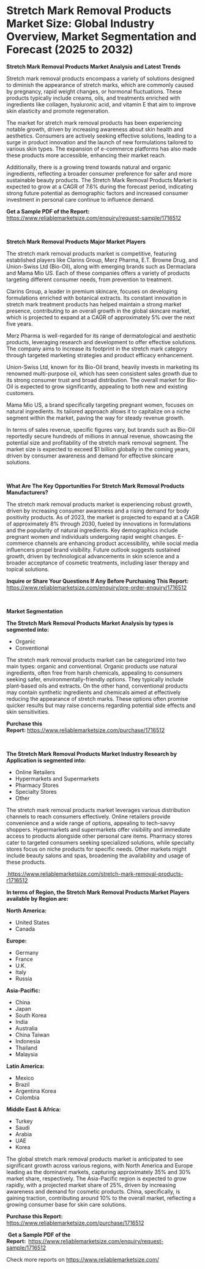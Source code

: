 <p><h1>Stretch Mark Removal Products Market Size: Global Industry Overview, Market Segmentation and Forecast (2025 to 2032)</h1></p><p><strong>Stretch Mark Removal Products Market Analysis and Latest Trends</strong></p>
<p><p>Stretch mark removal products encompass a variety of solutions designed to diminish the appearance of stretch marks, which are commonly caused by pregnancy, rapid weight changes, or hormonal fluctuations. These products typically include creams, oils, and treatments enriched with ingredients like collagen, hyaluronic acid, and vitamin E that aim to improve skin elasticity and promote regeneration.</p><p>The market for stretch mark removal products has been experiencing notable growth, driven by increasing awareness about skin health and aesthetics. Consumers are actively seeking effective solutions, leading to a surge in product innovation and the launch of new formulations tailored to various skin types. The expansion of e-commerce platforms has also made these products more accessible, enhancing their market reach.</p><p>Additionally, there is a growing trend towards natural and organic ingredients, reflecting a broader consumer preference for safer and more sustainable beauty products. The Stretch Mark Removal Products Market is expected to grow at a CAGR of 7.6% during the forecast period, indicating strong future potential as demographic factors and increased consumer investment in personal care continue to influence demand.</p></p>
<p><strong>Get a Sample PDF of the Report:&nbsp;</strong> <a href="https://www.reliablemarketsize.com/enquiry/request-sample/1716512?utm_campaign=3563&utm_medium=2&utm_source=Github&utm_content=ia&utm_term=04042025&utm_id=stretch-mark-removal-products">https://www.reliablemarketsize.com/enquiry/request-sample/1716512</a></p>
<p>&nbsp;</p>
<p><strong>Stretch Mark Removal Products Major Market Players</strong></p>
<p><p>The stretch mark removal products market is competitive, featuring established players like Clarins Group, Merz Pharma, E.T. Browne Drug, and Union-Swiss Ltd (Bio-Oil), along with emerging brands such as Dermaclara and Mama Mio US. Each of these companies offers a variety of products targeting different consumer needs, from prevention to treatment.</p><p>Clarins Group, a leader in premium skincare, focuses on developing formulations enriched with botanical extracts. Its constant innovation in stretch mark treatment products has helped maintain a strong market presence, contributing to an overall growth in the global skincare market, which is projected to expand at a CAGR of approximately 5% over the next five years.</p><p>Merz Pharma is well-regarded for its range of dermatological and aesthetic products, leveraging research and development to offer effective solutions. The company aims to increase its footprint in the stretch mark category through targeted marketing strategies and product efficacy enhancement.</p><p>Union-Swiss Ltd, known for its Bio-Oil brand, heavily invests in marketing its renowned multi-purpose oil, which has seen consistent sales growth due to its strong consumer trust and broad distribution. The overall market for Bio-Oil is expected to grow significantly, appealing to both new and existing customers.</p><p>Mama Mio US, a brand specifically targeting pregnant women, focuses on natural ingredients. Its tailored approach allows it to capitalize on a niche segment within the market, paving the way for steady revenue growth.</p><p>In terms of sales revenue, specific figures vary, but brands such as Bio-Oil reportedly secure hundreds of millions in annual revenue, showcasing the potential size and profitability of the stretch mark removal segment. The market size is expected to exceed $1 billion globally in the coming years, driven by consumer awareness and demand for effective skincare solutions.</p></p>
<p>&nbsp;</p>
<p><strong>What Are The Key Opportunities For Stretch Mark Removal Products Manufacturers?</strong></p>
<p><p>The stretch mark removal products market is experiencing robust growth, driven by increasing consumer awareness and a rising demand for body positivity products. As of 2023, the market is projected to expand at a CAGR of approximately 8% through 2030, fueled by innovations in formulations and the popularity of natural ingredients. Key demographics include pregnant women and individuals undergoing rapid weight changes. E-commerce channels are enhancing product accessibility, while social media influencers propel brand visibility. Future outlook suggests sustained growth, driven by technological advancements in skin science and a broader acceptance of cosmetic treatments, including laser therapy and topical solutions.</p></p>
<p><strong>Inquire or Share Your Questions If Any Before Purchasing This Report:</strong> <a href="https://www.reliablemarketsize.com/enquiry/pre-order-enquiry/1716512?utm_campaign=3563&utm_medium=2&utm_source=Github&utm_content=ia&utm_term=04042025&utm_id=stretch-mark-removal-products">https://www.reliablemarketsize.com/enquiry/pre-order-enquiry/1716512</a></p>
<p>&nbsp;</p>
<p><strong>Market Segmentation</strong></p>
<p><strong>The Stretch Mark Removal Products Market Analysis by types is segmented into:</strong></p>
<p><ul><li>Organic</li><li>Conventional</li></ul></p>
<p><p>The stretch mark removal products market can be categorized into two main types: organic and conventional. Organic products use natural ingredients, often free from harsh chemicals, appealing to consumers seeking safer, environmentally-friendly options. They typically include plant-based oils and extracts. On the other hand, conventional products may contain synthetic ingredients and chemicals aimed at effectively reducing the appearance of stretch marks. These options often promise quicker results but may raise concerns regarding potential side effects and skin sensitivities.</p></p>
<p><strong>Purchase this Report:&nbsp;</strong><a href="https://www.reliablemarketsize.com/purchase/1716512?utm_campaign=3563&utm_medium=2&utm_source=Github&utm_content=ia&utm_term=04042025&utm_id=stretch-mark-removal-products">https://www.reliablemarketsize.com/purchase/1716512</a></p>
<p>&nbsp;</p>
<p><strong>The Stretch Mark Removal Products Market Industry Research by Application is segmented into:</strong></p>
<p><ul><li>Online Retailers</li><li>Hypermarkets and Supermarkets</li><li>Pharmacy Stores</li><li>Specialty Stores</li><li>Other</li></ul></p>
<p><p>The stretch mark removal products market leverages various distribution channels to reach consumers effectively. Online retailers provide convenience and a wide range of options, appealing to tech-savvy shoppers. Hypermarkets and supermarkets offer visibility and immediate access to products alongside other personal care items. Pharmacy stores cater to targeted consumers seeking specialized solutions, while specialty stores focus on niche products for specific needs. Other markets might include beauty salons and spas, broadening the availability and usage of these products.</p></p>
<p><a href="https://www.reliablemarketsize.com/stretch-mark-removal-products-r1716512?utm_campaign=3563&utm_medium=2&utm_source=Github&utm_content=ia&utm_term=04042025&utm_id=stretch-mark-removal-products">&nbsp;https://www.reliablemarketsize.com/stretch-mark-removal-products-r1716512</a></p>
<p><strong>In terms of Region, the Stretch Mark Removal Products Market Players available by Region are:</strong></p>
<p>
    <p> <strong> North America: </strong>
        <ul>
            <li>United States</li>
            <li>Canada</li>
        </ul>
        </p> 
    <p> <strong> Europe: </strong>
        <ul>
            <li>Germany</li>
            <li>France</li>
            <li>U.K.</li>
            <li>Italy</li>
            <li>Russia</li>
        </ul>
        </p> 
    <p> <strong> Asia-Pacific: </strong>
        <ul>
            <li>China</li>
            <li>Japan</li>
            <li>South Korea</li>
            <li>India</li>
            <li>Australia</li>
            <li>China Taiwan</li>
            <li>Indonesia</li>
            <li>Thailand</li>
            <li>Malaysia</li>
        </ul>
        </p> 
    <p> <strong> Latin America: </strong>
        <ul>
            <li>Mexico</li>
            <li>Brazil</li>
            <li>Argentina Korea</li>
            <li>Colombia</li>
        </ul>
        </p> 
    <p> <strong> Middle East & Africa: </strong>
        <ul>
            <li>Turkey</li>
            <li>Saudi</li>
            <li>Arabia</li>
            <li>UAE</li>
            <li>Korea</li>
        </ul>
    </p>
    </p>
<p><p>The global stretch mark removal products market is anticipated to see significant growth across various regions, with North America and Europe leading as the dominant markets, capturing approximately 35% and 30% market share, respectively. The Asia-Pacific region is expected to grow rapidly, with a projected market share of 25%, driven by increasing awareness and demand for cosmetic products. China, specifically, is gaining traction, contributing around 10% to the overall market, reflecting a growing consumer base for skin care solutions.</p></p>
<p><strong>Purchase this Report: </strong><a href="https://www.reliablemarketsize.com/purchase/1716512?utm_campaign=3563&utm_medium=2&utm_source=Github&utm_content=ia&utm_term=04042025&utm_id=stretch-mark-removal-products">https://www.reliablemarketsize.com/purchase/1716512</a></p>
<p>&nbsp;<strong>Get a Sample PDF of the Report:&nbsp;&nbsp;</strong><a href="https://www.reliablemarketsize.com/enquiry/request-sample/1716512?utm_campaign=3563&utm_medium=2&utm_source=Github&utm_content=ia&utm_term=04042025&utm_id=stretch-mark-removal-products">https://www.reliablemarketsize.com/enquiry/request-sample/1716512</a></p>
<p><strong></strong></p>
<p>Check more reports on <a href="https://www.reliablemarketsize.com/?utm_campaign=3563&utm_medium=2&utm_source=Github&utm_content=ia&utm_term=04042025&utm_id=stretch-mark-removal-products">https://www.reliablemarketsize.com/</a></p>